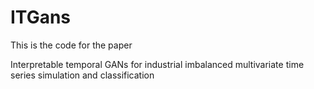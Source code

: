 # ITGans
This is the code for the paper

Interpretable temporal GANs for industrial imbalanced multivariate time series simulation and classification
